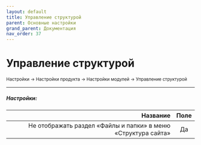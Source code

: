 ```yaml
---
layout: default
title: Управление структурой
parent: Основные настройки
grand_parent: Документация
nav_order: 37
---
```


# Управление структурой

<sub>Настройки → Настройки продукта → Настройки модулей → Управление структурой</sub>

---

##### **Настройки:**

Название | Поле
---: | :---:
Не отображать раздел «Файлы и папки» в меню «Структура сайта» | Да

<br>
